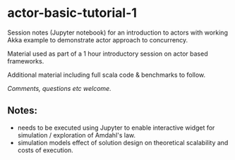 # actor-basic-tutorial-1

Session notes (Jupyter notebook) for an introduction to actors with working Akka example to demonstrate actor approach to concurrency.

Material used as part of a 1 hour introductory session on actor based frameworks.

Additional material including full scala code & benchmarks to follow.

*Comments, questions etc welcome.*

## Notes: 

* needs to be executed using Jupyter to enable interactive widget for simulation / exploration of Amdahl's law.
* simulation models effect of solution design on theoretical scalability and costs of execution.
